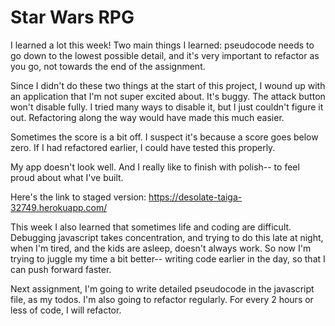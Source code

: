 # Star Wars RPG

I learned a lot this week! Two main things I learned: pseudocode needs to go down to the lowest possible detail, and it's very important to refactor as you go, not towards the end of the assignment.

Since I didn't do these two things at the start of this project, I wound up with an application that I'm not super excited about. It's buggy. The attack button won't disable fully. I tried many ways to disable it, but I just couldn't figure it out. Refactoring along the way would have made this much easier.

Sometimes the score is a bit off. I suspect it's because a score goes below zero. If I had refactored earlier, I could have tested this properly.

My app doesn't look well. And I really like to finish with polish-- to feel proud about what I've built.

Here's the link to staged version: https://desolate-taiga-32749.herokuapp.com/

This week I also learned that sometimes life and coding are difficult. Debugging javascript takes concentration, and trying to do this late at night, when I'm tired, and the kids are asleep, doesn't always work. So now I'm trying to juggle my time a bit better-- writing code earlier in the day, so that I can push forward faster.

Next assignment, I'm going to write detailed pseudocode in the javascript file, as my todos. I'm also going to refactor regularly. For every 2 hours or less of code, I will refactor.
